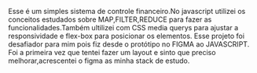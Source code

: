 Esse é um simples sistema de controle financeiro.No javascript utilizei os conceitos estudados sobre MAP,FILTER,REDUCE para fazer as funcionalidades.Também ultilizei com CSS media querys para ajustar a responsividade e flex-box para posicionar os elementos. Esse projeto foi desafiador para mim pois fiz desde o protótipo no FIGMA ao JAVASCRIPT.
Foi a primeira vez que tentei fazer um layout e sinto que preciso melhorar,acrescentei o figma as minha stack 
de estudo.